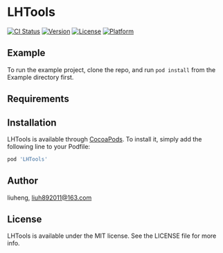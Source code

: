 
# LHTools

[![CI Status](https://img.shields.io/travis/liuheng/LHTools.svg?style=flat)](https://travis-ci.org/liuheng/LHTools)
[![Version](https://img.shields.io/cocoapods/v/LHTools.svg?style=flat)](https://cocoapods.org/pods/LHTools)
[![License](https://img.shields.io/cocoapods/l/LHTools.svg?style=flat)](https://cocoapods.org/pods/LHTools)
[![Platform](https://img.shields.io/cocoapods/p/LHTools.svg?style=flat)](https://cocoapods.org/pods/LHTools)

## Example

To run the example project, clone the repo, and run `pod install` from the Example directory first.

## Requirements

## Installation

LHTools is available through [CocoaPods](https://cocoapods.org). To install
it, simply add the following line to your Podfile:

```ruby
pod 'LHTools'
```

## Author

liuheng, liuh892011@163.com

## License

LHTools is available under the MIT license. See the LICENSE file for more info.
